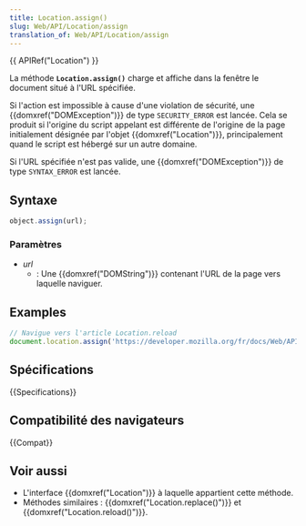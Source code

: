 ```yaml
---
title: Location.assign()
slug: Web/API/Location/assign
translation_of: Web/API/Location/assign
---
```


{{ APIRef("Location") }}

La méthode **`Location.assign()`** charge et affiche dans la fenêtre le document situé à l'URL spécifiée.

Si l'action est impossible à cause d'une violation de sécurité, une {{domxref("DOMException")}} de type `SECURITY_ERROR` est lancée. Cela se produit si l'origine du script appelant est différente de l'origine de la page initialement désignée par l'objet {{domxref("Location")}}, principalement quand le script est hébergé sur un autre domaine.

Si l'URL spécifiée n'est pas valide, une {{domxref("DOMException")}} de type `SYNTAX_ERROR` est lancée.

## Syntaxe

```js
object.assign(url);
```

### Paramètres

- _url_
  - : Une {{domxref("DOMString")}} contenant l'URL de la page vers laquelle naviguer.

## Examples

```js
// Navigue vers l'article Location.reload
document.location.assign('https://developer.mozilla.org/fr/docs/Web/API/Location.reload');
```

## Spécifications

{{Specifications}}

## Compatibilité des navigateurs

{{Compat}}

## Voir aussi

- L'interface {{domxref("Location")}} à laquelle appartient cette méthode.
- Méthodes similaires : {{domxref("Location.replace()")}} et {{domxref("Location.reload()")}}.
